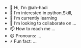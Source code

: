- 👋 Hi, I’m @ah-hadi
- 👀 I’m interested in python,Skill,
- 🌱 I’m currently learning 
- 💞️ I’m looking to collaborate on ...
- 📫 How to reach me ...
- 😄 Pronouns: ...
- ⚡ Fun fact: ...

<!---
ah-hadi/ah-hadi is a ✨ special ✨ repository because its `README.md` (this file) appears on your GitHub profile.
You can click the Preview link to take a look at your changes.
--->
